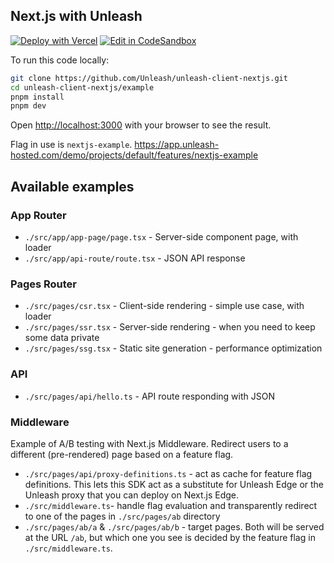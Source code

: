 ## Next.js with Unleash

[![Deploy with Vercel](https://vercel.com/button)](https://vercel.com/new/clone?repository-url=https%3A%2F%2Fgithub.com%2FUnleash%2Funleash-client-nextjs%2Ftree%2Fmain%2Fexample)
[![Edit in CodeSandbox](https://codesandbox.io/static/img/play-codesandbox.svg)](https://codesandbox.io/s/github/Unleash/unleash-client-nextjs/tree/main/example)

To run this code locally:

```bash
git clone https://github.com/Unleash/unleash-client-nextjs.git
cd unleash-client-nextjs/example
pnpm install
pnpm dev
```

Open [http://localhost:3000](http://localhost:3000) with your browser to see the result.

Flag in use is `nextjs-example`. https://app.unleash-hosted.com/demo/projects/default/features/nextjs-example

## Available examples

### App Router

- `./src/app/app-page/page.tsx` - Server-side component page, with loader
- `./src/app/api-route/route.tsx` - JSON API response

### Pages Router

- `./src/pages/csr.tsx` - Client-side rendering - simple use case, with loader
- `./src/pages/ssr.tsx` - Server-side rendering - when you need to keep some data private
- `./src/pages/ssg.tsx` - Static site generation - performance optimization

### API

- `./src/pages/api/hello.ts` - API route responding with JSON

### Middleware

Example of A/B testing with Next.js Middleware.
Redirect users to a different (pre-rendered) page based on a feature flag.

- `./src/pages/api/proxy-definitions.ts` - act as cache for feature flag definitions. This lets this SDK act as a substitute for Unleash Edge or the Unleash proxy that you can deploy on Next.js Edge.
- `./src/middleware.ts`- handle flag evaluation and transparently redirect to one of the pages in `./src/pages/ab` directory
- `./src/pages/ab/a` & `./src/pages/ab/b` - target pages. Both will be served at the URL `/ab`, but which one you see is decided by the feature flag in `./src/middleware.ts`.
